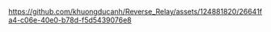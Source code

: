 https://github.com/khuongducanh/Reverse_Relay/assets/124881820/26641fa4-c06e-40e0-b78d-f5d5439076e8
